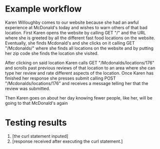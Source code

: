 # Example workflow
Karen Willoughby comes to our website because she had an awful experience at McDonald's today and wishes to warn others of that bad location. First Karen opens the website by calling GET "/" and 
the URL where she is greeted by all the different fast food locations on the website. Eventually, she finds Mcdonald's and she clicks on it calling GET "/Mcdonalds/" where she finds all locations on the website
and by putting her zip code she finds the location she visited.

After clicking on said location Karen calls GET "/Mcdonalds/locations/176" and scrolls past previous reviews of that location to an area where she can type her review and rate different aspects of the location. 
Once Karen has finished her response she presses submit calling POST "/Mcdonalds/locations/176" and receives a message telling her that the review was submitted.

Then Karen goes on about her day knowing fewer people, like her, will be going to that McDonald's again

# Testing results
1. [the curl statement inputed]
2. [response received after executing the curl statement.]
